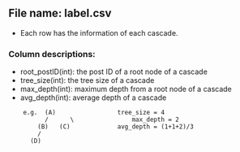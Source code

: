 ## File name: label.csv
 - Each row has the information of each cascade.
### Column descriptions:
 - root_postID(int): the post ID of a root node of a cascade
 - tree_size(int): the tree size of a cascade
 - max_depth(int): maximum depth from a root node of a cascade
 - avg_depth(int): average depth of a cascade
 ```
     e.g.  (A)                 tree_size = 4
           /      \                max_depth = 2
         (B)   (C)             avg_depth = (1+1+2)/3
         /
       (D)
```
